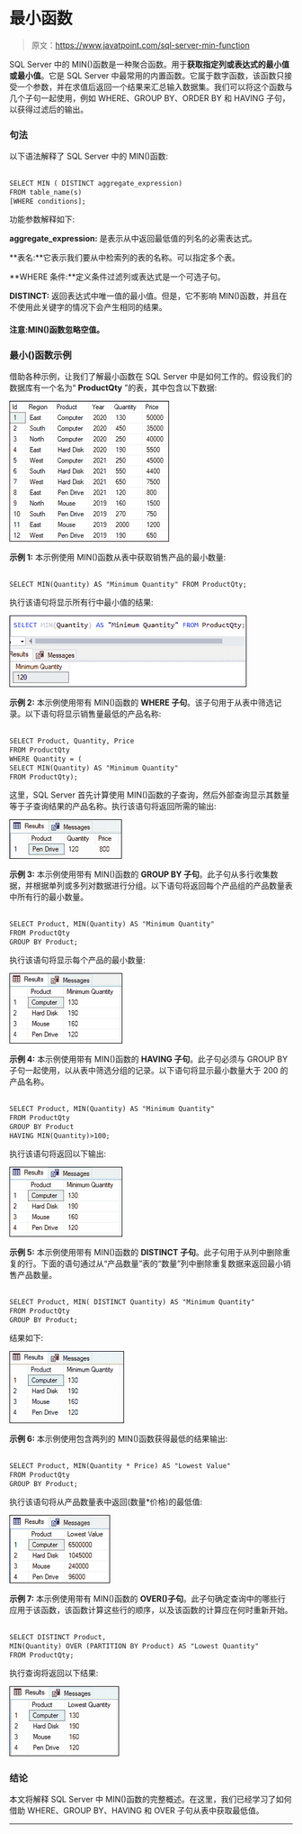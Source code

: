 # 最小函数

> 原文：<https://www.javatpoint.com/sql-server-min-function>

SQL Server 中的 MIN()函数是一种聚合函数。用于**获取指定列或表达式的最小值或最小值**。它是 SQL Server 中最常用的内置函数。它属于数字函数，该函数只接受一个参数，并在求值后返回一个结果来汇总输入数据集。我们可以将这个函数与几个子句一起使用，例如 WHERE、GROUP BY、ORDER BY 和 HAVING 子句，以获得过滤后的输出。

### 句法

以下语法解释了 SQL Server 中的 MIN()函数:

```

SELECT MIN ( DISTINCT aggregate_expression)  
FROM table_name(s)  
[WHERE conditions];

```

功能参数解释如下:

**aggregate_expression:** 是表示从中返回最低值的列名的必需表达式。

**表名:**它表示我们要从中检索列的表的名称。可以指定多个表。

**WHERE 条件:**定义条件过滤列或表达式是一个可选子句。

**DISTINCT:** 返回表达式中唯一值的最小值。但是，它不影响 MIN()函数，并且在不使用此关键字的情况下会产生相同的结果。

#### 注意:MIN()函数忽略空值。

### 最小()函数示例

借助各种示例，让我们了解最小函数在 SQL Server 中是如何工作的。假设我们的数据库有一个名为“ **ProductQty** ”的表，其中包含以下数据:

![SQL server min function](img/41789d7928576e2e97d06c3295cb66a1.png)

**示例 1:** 本示例使用 MIN()函数从表中获取销售产品的最小数量:

```

SELECT MIN(Quantity) AS "Minimum Quantity" FROM ProductQty;

```

执行该语句将显示所有行中最小值的结果:

![SQL server min function](img/38b34609643b8d4821a6bf9b19175ed4.png)

**示例 2:** 本示例使用带有 MIN()函数的 **WHERE 子句**。该子句用于从表中筛选记录。以下语句将显示销售量最低的产品名称:

```

SELECT Product, Quantity, Price
FROM ProductQty
WHERE Quantity = (
SELECT MIN(Quantity) AS "Minimum Quantity" 
FROM ProductQty);

```

这里，SQL Server 首先计算使用 MIN()函数的子查询，然后外部查询显示其数量等于子查询结果的产品名称。执行该语句将返回所需的输出:

![SQL server min function](img/2942651f7bed56b4be3e349ad353804b.png)

**示例 3:** 本示例使用带有 MIN()函数的 **GROUP BY 子句**。此子句从多行收集数据，并根据单列或多列对数据进行分组。以下语句将返回每个产品组的产品数量表中所有行的最小数量。

```

SELECT Product, MIN(Quantity) AS "Minimum Quantity" 
FROM ProductQty
GROUP BY Product;

```

执行该语句将显示每个产品的最小数量:

![SQL server min function](img/d146ef77ac00345300b0f10c1fe2ee4c.png)

**示例 4:** 本示例使用带有 MIN()函数的 **HAVING 子句**。此子句必须与 GROUP BY 子句一起使用，以从表中筛选分组的记录。以下语句将显示最小数量大于 200 的产品名称。

```

SELECT Product, MIN(Quantity) AS "Minimum Quantity" 
FROM ProductQty
GROUP BY Product
HAVING MIN(Quantity)>100;

```

执行该语句将返回以下输出:

![SQL server min function](img/f674bba9f76dee0b3166c1cc3ec2a503.png)

**示例 5:** 本示例使用带有 MIN()函数的 **DISTINCT 子句**。此子句用于从列中删除重复的行。下面的语句通过从“产品数量”表的“数量”列中删除重复数据来返回最小销售产品数量。

```

SELECT Product, MIN( DISTINCT Quantity) AS "Minimum Quantity" 
FROM ProductQty
GROUP BY Product;

```

结果如下:

![SQL server min function](img/09c60d653644c5e7d56b6d3c59459efd.png)

**示例 6:** 本示例使用包含两列的 MIN()函数获得最低的结果输出:

```

SELECT Product, MIN(Quantity * Price) AS "Lowest Value" 
FROM ProductQty
GROUP BY Product;

```

执行该语句将从产品数量表中返回(数量*价格)的最低值:

![SQL server min function](img/85cf1774b4a33fd8ebad93584dd6f9c4.png)

**示例 7:** 本示例使用带有 MIN()函数的 **OVER()子句**。此子句确定查询中的哪些行应用于该函数，该函数计算这些行的顺序，以及该函数的计算应在何时重新开始。

```

SELECT DISTINCT Product, 
MIN(Quantity) OVER (PARTITION BY Product) AS "Lowest Quantity"  
FROM ProductQty;

```

执行查询将返回以下结果:

![SQL server min function](img/4565a36c16d732aabf61722eebdc5109.png)

### 结论

本文将解释 SQL Server 中 MIN()函数的完整概述。在这里，我们已经学习了如何借助 WHERE、GROUP BY、HAVING 和 OVER 子句从表中获取最低值。

* * *